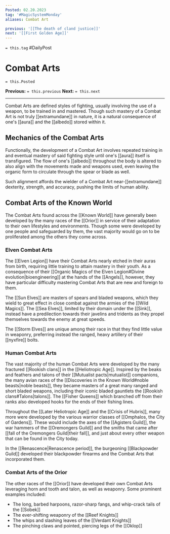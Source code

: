 ```yaml
---
Posted: 02.20.2023
tag: '#MagicSystemMonday'
aliases: Combat Art

previous: '[[The death of cland justice]]'
next: '[[First Golden Age]]'
---
```


`= this.tag` #DailyPost

# Combat Arts

`= this.Posted`

**Previous:** `= this.previous`
**Next:** `= this.next`

---

Combat Arts are defined styles of fighting, usually involving the use of a weapon, to be trained in and mastered. Though such mastery of a Combat Art is not truly [[extramundane]] in nature, it is a natural consequence of one's [[aura]] and the [[albedo]] stored within it.

## Mechanics of the Combat Arts

Functionally, the development of a Combat Art involves repeated training in and eventual mastery of said fighting style until one's [[aura]] itself is transfigured. The flow of one's [[albedo]] throughout the body is altered to also align with the movements made and weapons used, even leaving the organic form to circulate through the spear or blade as well.

Such alignment affords the wielder of a Combat Art near-[[extramundane]] dexterity, strength, and accuracy, pushing the limits of human ability.

## Combat Arts of the Known World

The Combat Arts found across the [[Known World]] have generally been developed by the many races of the [[Orior]] in service of their adaptation to their own lifestyles and environments. Though some were developed by one people and safeguarded by them, the vast majority would go on to be proliferated among the others they come across.

### Elven Combat Arts

The [[Elven Legion]] have their Combat Arts nearly etched in their auras from birth, requiring little training to attain mastery in their youth. As a consequence of their [[Organic Magics of the Elven Legion#Divine evolution|bioengineering]] at the hands of the [[Angels]], however, they have particular difficulty mastering Combat Arts that are new and foreign to them.

The [[Sun Elves]] are masters of spears and bladed weapons, which they wield to great effect in close combat against the armies of the [[Wild Magics]]. The [[Sea Elves]], limited by their domain under the [[Sink]], instead have a predilection towards their javelins and tridents as they propel themselves towards the enemy at great speeds.

The [[Storm Elves]] are unique among their race in that they find little value in weaponry, preferring instead the ranged, heavy artillery of their [[nyxfire]] bolts.

### Human Combat Arts

The vast majority of the human Combat Arts were developed by the many fractured [[Rookish clans]] in the [[Heliotropic Age]]. Inspired by the beaks and feathers and talons of their [[Mutualist pacts|mutualist]] companions, the many avian races of the [[Discoveries in the Known World#noble beasts|noble beasts]], they became masters of a great many ranged and short bladed weapons, including their iconic bladed gauntlets the [[Rookish clans#Talons|talons]]. The [[Fisher Queens]] which branched off from their ranks also developed hooks for the ends of their fishing lines.

Throughout the [[Later Heliotropic Age]] and the [[Crisis of Hubris]], many more were developed by the various warrior classes of [[Omphalos, the City of Gardens]]. These would include the axes of the [[Agisters Guild]], the war hammers of the [[Oremongers Guild]] and the smiths that came after [[fall of the Oremongers Guild|their fall]], and just about every other weapon that can be found in the City today.

In the [[Renascence|Renascence period]], the burgeoning [[Blackpowder Guild]] developed their blackpowder firearms and the Combat Arts that incorporated them.

### Combat Arts of the Orior

The other races of the [[Orior]] have developed their own Combat Arts leveraging horn and tooth and talon, as well as weaponry. Some prominent examples included:

- The long, barbed harpoons, razor-sharp fangs, and whip-crack tails of the [[Sobek]]
- The ever-shifting weaponry of the [[Reef Knights]]
- The whips and slashing leaves of the [[Verdant Knights]]
- The pinching claws and pointed, piercing legs of the [[Oklop]]
